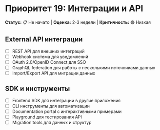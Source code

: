 # Приоритет 19: Интеграции и API

**Статус:** 📋 Не начато | **Оценка:** 2-3 недели | **Критичность:** 🟢 Низкая

## External API интеграции
- [ ] REST API для внешних интеграций
- [ ] Webhook система для уведомлений
- [ ] OAuth 2.0/OpenID Connect для SSO
- [ ] GraphQL federation для работы с несколькими источниками данных
- [ ] Import/Export API для миграции данных

## SDK и инструменты
- [ ] Frontend SDK для интеграции в другие приложения
- [ ] CLI инструменты для автоматизации
- [ ] Documentation portal с интерактивными примерами
- [ ] Playground для тестирования API
- [ ] Migration tools для данных и структур